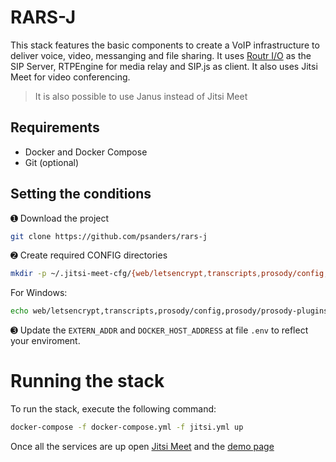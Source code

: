 # RARS-J

This stack features the basic components to create a VoIP infrastructure to deliver voice, video, messanging and file sharing.
It uses [Routr I/O](https://github.com/fonoster/routr) as the SIP Server, RTPEngine for media relay and SIP.js as client. It also uses Jitsi Meet for video conferencing.

> It is also possible to use Janus instead of Jitsi Meet

## Requirements

- Docker and Docker Compose
- Git (optional)

## Setting the conditions

➊ Download the project

```bash
git clone https://github.com/psanders/rars-j
```

➋  Create required CONFIG directories

```bash
mkdir -p ~/.jitsi-meet-cfg/{web/letsencrypt,transcripts,prosody/config,prosody/prosody-plugins-custom,jicofo,jvb,jigasi,jibri}
```

For Windows: 

```bash
echo web/letsencrypt,transcripts,prosody/config,prosody/prosody-plugins-custom,jicofo,jvb,jigasi,jibri | % { mkdir "~/.jitsi-meet-cfg/$_" }
```

➌ Update the `EXTERN_ADDR` and `DOCKER_HOST_ADDRESS` at file `.env` to reflect your enviroment. 

# Running the stack

To run the stack, execute the following command:

```bash
docker-compose -f docker-compose.yml -f jitsi.yml up
```

Once all the services are up open [Jitsi Meet](https://localhost:8443/FamousFirulette) and the [demo page](http://localhost:8080)
